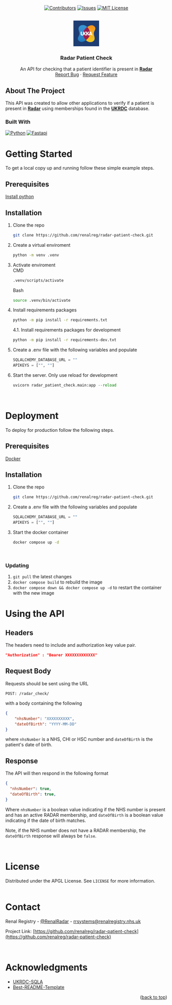 <a name="readme-top"></a>

<div align="center">

[![Contributors][contributors-shield]][contributors-url]
[![Issues][issues-shield]][issues-url]
[![MIT License][license-shield]][license-url]

</div>

<!-- PROJECT LOGO -->
<br />
<div align="center">
  <a href="https://github.com/renalreg/radar-patient-check">
    <img src="images/UKKA Kidney Blue.png" alt="Logo" width="80" height="80">
  </a>

<h3 align="center">Radar Patient Check</h3>

  <p align="center">
    An API for checking that a patient identifier is present in <a href="https://ukkidney.org/rare-renal/homepage"><strong>Radar</strong></a>
    <br />
    <a href="https://github.com/renalreg/radar-patient-check/issues">Report Bug</a>
    ·
    <a href="https://github.com/renalreg/radar-patient-check/issues">Request Feature</a>
  </p>
</div>

<!-- ABOUT THE PROJECT -->

## About The Project

This API was created to allow other applications to verify if a patient is present in <a href="https://ukkidney.org/rare-renal/homepage"><strong>Radar</strong></a> using memberships found in the <a href="https://ukkidney.org/audit-research/data-permissions/ukrdc"><strong>UKRDC</strong></a> database.

### Built With

[![Python][python.org]][python-url] [![Fastapi][fastapi.tiangolo.com]][fastapi-url]

<!-- GETTING STARTED -->

# Getting Started

To get a local copy up and running follow these simple example steps.

## Prerequisites

<a href="https://www.python.org/downloads/">Install python</a>

## Installation

1. Clone the repo
   ```sh
   git clone https://github.com/renalreg/radar-patient-check.git
   ```
2. Create a virtual enviroment
   ```sh
   python -m venv .venv
   ```
3. Activate enviroment<br>
   CMD
   ```cmd
   .venv/scripts/activate
   ```
   Bash
   ```sh
   source .venv/bin/activate
   ```
4. Install requirements packages
   ```sh
   python -m pip install -r requirements.txt
   ```
   4.1. Install requirements packages for development
      ```sh
      python -m pip install -r requirements-dev.txt
      ```
5. Create a .env file with the following variables and populate

   ```python
   SQLALCHEMY_DATABASE_URL = ""
   APIKEYS = ["", ""]
   ```

6. Start the server. Only use reload for development

   ```python
   uvicorn radar_patient_check.main:app --reload
   ```

   <br />

# Deployment

To deploy for production follow the following steps.

## Prerequisites

<a href="https://www.docker.com/">Docker</a>

## Installation

1. Clone the repo

   ```sh
   git clone https://github.com/renalreg/radar-patient-check.git
   ```

2. Create a .env file with the following variables and populate

   ```python
   SQLALCHEMY_DATABASE_URL = ""
   APIKEYS = ["", ""]
   ```

3. Start the docker container
   ```sh
   docker compose up -d
   ```
   <br />

### Updating

1. `git pull` the latest changes
2. `docker compose build` to rebuild the image
3. `docker compose down && docker compose up -d` to restart the container with the new image

# Using the API

## Headers

The headers need to include and authorization key value pair.

```json
"Authorization" : "Bearer XXXXXXXXXXXXX"
```

## Request Body

Requests should be sent using the URL

```
POST: /radar_check/
```

with a body containing the following

```json
{
	"nhsNumber": "XXXXXXXXXX",
	"dateOfBirth": "YYYY-MM-DD"
}
```

where `nhsNumber` is a NHS, CHI or HSC number and `dateOfBirth` is the patient's date of birth.

## Response

The API will then respond in the following format

```json
{
  "nhsNumber": true,
  "dateOfBirth": true,
}
```

Where `nhsNumber` is a boolean value indicating if the NHS number is present and has an active RADAR membership, and `dateOfBirth` is a boolean value indicating if the date of birth matches.

Note, if the NHS number does not have a RADAR membership, the `dateOfBirth` response will always be `false`.

<br />

<!-- LICENSE -->

# License

Distributed under the APGL License. See `LICENSE` for more information.
<br />
<br />

<!-- CONTACT -->

# Contact

Renal Registry - [@RenalRadar](https://twitter.com/@RenalRadar) - rrsystems@renalregistry.nhs.uk

Project Link: [https://github.com/renalreg/radar-patient-check](https://github.com/renalreg/radar-patient-check)

<br />

<!-- ACKNOWLEDGMENTS -->

# Acknowledgments

- [UKRDC-SQLA](https://github.com/renalreg/ukrdc-sqla)
- [Best-README-Template](https://github.com/othneildrew/Best-README-Template)

<p align="right">(<a href="#readme-top">back to top</a>)</p>

<!-- MARKDOWN LINKS & IMAGES -->
<!-- https://www.markdownguide.org/basic-syntax/#reference-style-links -->

[contributors-shield]: https://img.shields.io/github/contributors/renalreg/radar-patient-check.svg?style=for-the-badge
[contributors-url]: https://github.com/renalreg/radar-patient-check/graphs/contributors
[forks-shield]: https://img.shields.io/github/forks/renalreg/radar-patient-check.svg?style=for-the-badge
[forks-url]: https://github.com/renalreg/radar-patient-check/network/members
[stars-shield]: https://img.shields.io/github/stars/renalreg/radar-patient-check.svg?style=for-the-badge
[stars-url]: https://github.com/renalreg/radar-patient-check/stargazers
[issues-shield]: https://img.shields.io/github/issues/renalreg/radar-patient-check.svg?style=for-the-badge
[issues-url]: https://github.com/renalreg/radar-patient-check/issues
[license-shield]: https://img.shields.io/github/license/renalreg/radar-patient-check.svg?style=for-the-badge
[license-url]: https://github.com/renalreg/radar-patient-check/blob/master/LICENSE
[linkedin-shield]: https://img.shields.io/badge/-LinkedIn-black.svg?style=for-the-badge&logo=linkedin&colorB=555
[linkedin-url]: https://linkedin.com/company/ukkidney/
[product-screenshot]: images/screenshot.png
[next.js]: https://img.shields.io/badge/next.js-000000?style=for-the-badge&logo=nextdotjs&logoColor=white
[next-url]: https://nextjs.org/
[react.js]: https://img.shields.io/badge/React-20232A?style=for-the-badge&logo=react&logoColor=61DAFB
[react-url]: https://reactjs.org/
[vue.js]: https://img.shields.io/badge/Vue.js-35495E?style=for-the-badge&logo=vuedotjs&logoColor=4FC08D
[vue-url]: https://vuejs.org/
[angular.io]: https://img.shields.io/badge/Angular-DD0031?style=for-the-badge&logo=angular&logoColor=white
[angular-url]: https://angular.io/
[svelte.dev]: https://img.shields.io/badge/Svelte-4A4A55?style=for-the-badge&logo=svelte&logoColor=FF3E00
[svelte-url]: https://svelte.dev/
[laravel.com]: https://img.shields.io/badge/Laravel-FF2D20?style=for-the-badge&logo=laravel&logoColor=white
[laravel-url]: https://laravel.com
[bootstrap.com]: https://img.shields.io/badge/Bootstrap-563D7C?style=for-the-badge&logo=bootstrap&logoColor=white
[bootstrap-url]: https://getbootstrap.com
[jquery.com]: https://img.shields.io/badge/jQuery-0769AD?style=for-the-badge&logo=jquery&logoColor=white
[jquery-url]: https://jquery.com
[python.org]: https://img.shields.io/badge/python-ffd03f?style=for-the-badge&logo=python&logoColor=#3776AB
[python-url]: https://www.python.org/
[fastapi.tiangolo.com]: https://img.shields.io/badge/fastapi-ffffff?style=for-the-badge&logo=fastapi&logoColor=05998b
[fastapi-url]: https://fastapi.tiangolo.com/
[sqlmodel.tiangolo.com]: https://img.shields.io/badge/sqlmodel-ffffff?style=for-the-badge&logo=sqlmodel&logoColor=7e56c2
[sqlmodel-url]: https://sqlmodel.tiangolo.com/
